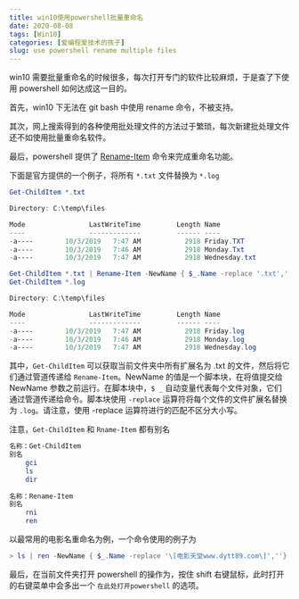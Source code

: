 ```yaml
---
title: win10使用powershell批量重命名
date: 2020-08-08
tags: [Win10]
categories: [爱编程爱技术的孩子]
slug: use powershell rename multiple files 
---
```


win10 需要批量重命名的时候很多，每次打开专门的软件比较麻烦，于是查了下使用 powershell 如何达成这一目的。

<!--more-->

首先，win10 下无法在 git bash 中使用 rename 命令，不被支持。

其次，网上搜索得到的各种使用批处理文件的方法过于繁琐，每次新建批处理文件还不如使用批量重命名软件。

最后，powershell 提供了 [Rename-Item](https://docs.microsoft.com/en-us/powershell/module/microsoft.powershell.management/rename-item?view=powershell-7) 命令来完成重命名功能。

下面是官方提供的一个例子，将所有 `*.txt` 文件替换为 `*.log`

```powershell
Get-ChildItem *.txt

Directory: C:\temp\files

Mode                LastWriteTime         Length Name
----                -------------         ------ ----
-a----        10/3/2019   7:47 AM           2918 Friday.TXT
-a----        10/3/2019   7:46 AM           2918 Monday.Txt
-a----        10/3/2019   7:47 AM           2918 Wednesday.txt

Get-ChildItem *.txt | Rename-Item -NewName { $_.Name -replace '.txt','.log' }
Get-ChildItem *.log

Directory: C:\temp\files

Mode                LastWriteTime         Length Name
----                -------------         ------ ----
-a----        10/3/2019   7:47 AM           2918 Friday.log
-a----        10/3/2019   7:46 AM           2918 Monday.log
-a----        10/3/2019   7:47 AM           2918 Wednesday.log
```

其中，`Get-ChildItem`  可以获取当前文件夹中所有扩展名为 .txt 的文件，然后将它们通过管道传递给 `Rename-Item`。NewName 的值是一个脚本块，在将值提交给 NewName 参数之前运行。在脚本块中，`$ _` 自动变量代表每个文件对象，它们通过管道传递给命令。脚本块使用 `-replace` 运算符将每个文件的文件扩展名替换为 `.log`。请注意，使用 -replace 运算符进行的匹配不区分大小写。

注意，`Get-ChildItem` 和 `Rname-Item` 都有别名

```powershell
名称：Get-ChildItem
别名
    gci
    ls
    dir
    
名称：Rename-Item
别名
    rni
    ren
```

以最常用的电影名重命名为例，一个命令使用的例子为

```powershell
> ls | ren -NewName { $_.Name -replace '\[电影天堂www.dytt89.com\]',''}
```

最后，在当前文件夹打开 powershell 的操作为，按住 shift 右键鼠标，此时打开的右键菜单中会多出一个 `在此处打开powershell` 的选项。